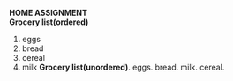 **HOME ASSIGNMENT**\
**Grocery list(ordered)**
1. eggs
2. bread
3. cereal
4. milk
**Grocery list(unordered)**. 
eggs. 
bread. 
milk. 
cereal.




